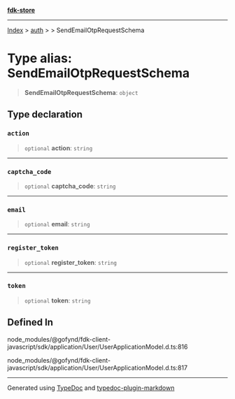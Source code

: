 [**fdk-store**](../../../README.md)
***

[Index](../../../API.md) > [auth](../../README.md) > [<internal>](../README.md) > SendEmailOtpRequestSchema

# Type alias: SendEmailOtpRequestSchema

> **SendEmailOtpRequestSchema**: `object`

## Type declaration

### `action`

> `optional` **action**: `string`

***

### `captcha_code`

> `optional` **captcha\_code**: `string`

***

### `email`

> `optional` **email**: `string`

***

### `register_token`

> `optional` **register\_token**: `string`

***

### `token`

> `optional` **token**: `string`

## Defined In

node\_modules/@gofynd/fdk-client-javascript/sdk/application/User/UserApplicationModel.d.ts:816

node\_modules/@gofynd/fdk-client-javascript/sdk/application/User/UserApplicationModel.d.ts:817

***
Generated using [TypeDoc](https://typedoc.org/) and [typedoc-plugin-markdown](https://www.npmjs.com/package/typedoc-plugin-markdown)
